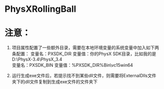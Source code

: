 # PhysXRollingBall

# 注意：
1. 项目属性配置了一些额外目录，需要在本地环境变量的系统变量中加入如下两条配置：
   变量名：PXSDK_DIR    变量值：你的PhysX SDK目录，比如我的是 D:\PhysX-3.4\PhysX_3.4\
   变量名：PXSDK_BIN    变量值：%PXSDK_DIR%Bin\vc15win64

2. 运行生成exe文件后，若提示找不到某些dll文件，则需要将ExternalDlls文件夹下的dll文件复制到生成exe文件的文件夹下